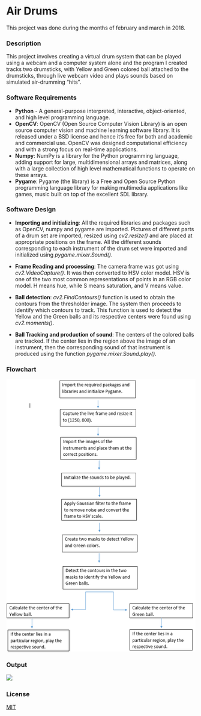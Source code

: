 # Air Drums
This project was done during the months of february and march in 2018.

### Description

This project involves creating a virtual drum system that can be played using a webcam and a computer system alone and the program I created tracks two drumsticks, with Yellow and Green colored ball attached to the drumsticks, through live webcam video and plays sounds based on simulated air-drumming “hits”.

### Software Requirements

  - **Python** - A general-purpose interpreted, interactive, object-oriented, and high level programming language.
  - **OpenCV**: OpenCV (Open Source Computer Vision Library) is an open source computer vision and machine learning software library. It is released under a BSD license and hence it’s free for both and academic and commercial use. OpenCV was designed computational efficiency and with a strong focus on real-time applications.
  - **Numpy**: NumPy is a library for the Python programming language, adding support for large, multidimensional arrays and matrices, along with a large collection of high level mathematical functions to operate on these arrays.
  - **Pygame**: Pygame (the library) is a Free and Open Source Python programming language library for making multimedia applications like games, music built on top of the excellent SDL library.

### Software Design

 - **Importing and initializing**:  All the required libraries and packages such as OpenCV, numpy and pygame are imported.
Pictures of different parts of a drum set are imported, resized using *cv2.resize()* and are placed at appropriate positions on the frame.
All the different sounds corresponding to each instrument of the drum set were imported and initialized using *pygame.mixer.Sound()*.

- **Frame Reading and processing**: The camera frame was got using *cv2.VideoCapture()*. It was then converted to HSV color model. 
HSV is one of the two most common representations of points in an RGB color model. 
H means hue, while S means saturation, and V means value.

- **Ball detection**: *cv2.FindContours()* function is used to obtain the contours from the thresholder image. The system then proceeds to identify which contours to track.
This function is used to detect the Yellow and the Green balls and its respective centers were found using *cv2.moments()*. 

- **Ball Tracking and production of sound**: The centers of the colored balls are tracked.
If the center lies in the region above the image of an instrument, then the corresponding sound of that instrument is produced using the function *pygame.mixer.Sound.play()*.

### Flowchart

![](Images/flowchart.png)

### Output

![](Images/live-drumset-frame.png)

### License
[MIT](https://choosealicense.com/licenses/mit/)